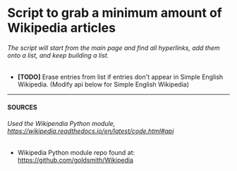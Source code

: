 # Script to grab a minimum amount of Wikipedia articles

###### The script will start from the main page and find all hyperlinks, add them onto a list, and keep building a list. 
- **[TODO]** Erase entries from list if entries don't appear in Simple English Wikipedia. (Modify api below for Simple English Wikipedia)

_______________________________________
#### SOURCES
######  Used the Wikipendia Python module, https://wikipedia.readthedocs.io/en/latest/code.html#api
-   Wikipedia Python module repo found at: https://github.com/goldsmith/Wikipedia

